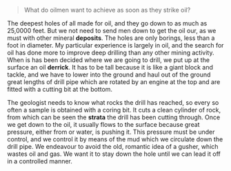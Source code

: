 > What do oilmen want to achieve as soon as they strike oil?



The deepest holes of all made for oil, and they go down to as much as 25,0000 feet. But we not need to send men down to get the oil our, as we must with other mineral **deposits**. The holes are only borings, less than a foot in diameter. My particular experience is largely in oil, and the search for oil has done more to improve deep drilling than any other mining activity. When is has been decided where we are going to drill, we put up at the surface an oil **derrick**. It has to be tall because it is like a giant block and tackle, and we have to lower into the ground and haul out of the ground great lengths of drill pipe which are rotated by an engine at the top and are fitted with a cutting bit at the bottom.



The geologist needs to know what rocks the drill has reached, so every so often a sample is obtained with a coring bit. It cuts a clean cylinder of rock, from which can be seen the **strata** the drill has been cutting through. Once we get down to the oil, it usually flows to the surface because great pressure, either from or water, is pushing it. This pressure must be under control, and we control it by means of the mud which we circulate down the drill pipe. We endeavour to avoid the old, romantic idea of a gusher, which wastes oil and gas. We want it to stay down the hole until we can lead it off in a controlled manner.